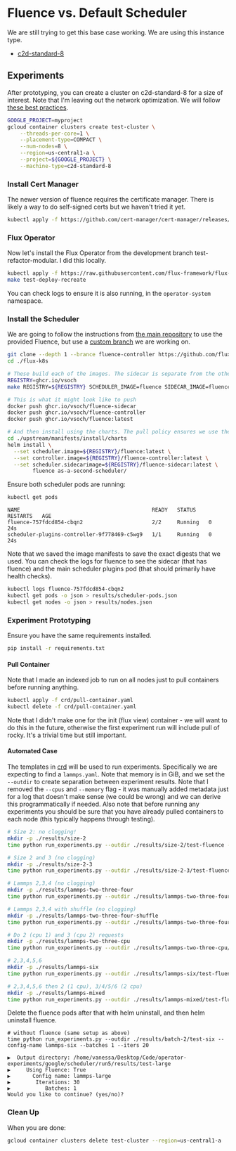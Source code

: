 # Fluence vs. Default Scheduler

We are still trying to get this base case working. We are using this instance type.

 - [c2d-standard-8](https://cloud.google.com/compute/docs/compute-optimized-machines#c2d_machine_types)
  
## Experiments

After prototyping, you can create a cluster on c2d-standard-8 for a size of interest. Note that I'm leaving out the network optimization. We will follow [these best practices](https://cloud.google.com/architecture/best-practices-for-using-mpi-on-compute-engine).

```bash
GOOGLE_PROJECT=myproject
gcloud container clusters create test-cluster \
    --threads-per-core=1 \
    --placement-type=COMPACT \
    --num-nodes=8 \
    --region=us-central1-a \
    --project=${GOOGLE_PROJECT} \
    --machine-type=c2d-standard-8
```

### Install Cert Manager

The newer version of fluence requires the certificate manager. There is likely a way to do self-signed certs but we haven't tried it yet.

```bash
kubectl apply -f https://github.com/cert-manager/cert-manager/releases/download/v1.13.1/cert-manager.yaml
```

### Flux Operator

Now let's install the Flux Operator from the development branch test-refactor-modular. I did this locally.

```bash
kubectl apply -f https://raw.githubusercontent.com/flux-framework/flux-operator/main/examples/dist/flux-operator.yaml
make test-deploy-recreate
```

You can check logs to ensure it is also running, in the `operator-system` namespace.

### Install the Scheduler

We are going to follow the instructions from [the main repository](https://github.com/flux-framework/flux-k8s) to use the provided Fluence, but use a [custom branch](https://github.com/flux-framework/flux-k8s/compare/testing-pod-group?expand=1) we are working on.

```bash
git clone --depth 1 --brance fluence-controller https://github.com/flux-framework/flux-k8s.git
cd ./flux-k8s

# These build each of the images. The sidecar is separate from the other two in src/
REGISTRY=ghcr.io/vsoch
make REGISTRY=${REGISTRY} SCHEDULER_IMAGE=fluence SIDECAR_IMAGE=fluence-sidecar CONTROLLER_IMAGE=fluence-controller

# This is what it might look like to push
docker push ghcr.io/vsoch/fluence-sidecar
docker push ghcr.io/vsoch/fluence-controller
docker push ghcr.io/vsoch/fluence:latest

# And then install using the charts. The pull policy ensures we use the loaded ones
cd ./upstream/manifests/install/charts
helm install \
  --set scheduler.image=${REGISTRY}/fluence:latest \
  --set controller.image=${REGISTRY}/fluence-controller:latest \
  --set scheduler.sidecarimage=${REGISTRY}/fluence-sidecar:latest \
        fluence as-a-second-scheduler/
```

Ensure both scheduler pods are running:

```bash
kubectl get pods
```
```console
NAME                                          READY   STATUS    RESTARTS   AGE
fluence-757fdcd854-cbqn2                      2/2     Running   0          24s
scheduler-plugins-controller-9f778469-c5wg9   1/1     Running   0          24s
```

Note that we saved the image manifests to save the exact digests that we used.
You can check the logs for fluence to see the sidecar (that has fluence) and the main scheduler plugins pod (that should primarily have health checks).

```bash
kubectl logs fluence-757fdcd854-cbqn2 
kubectl get pods -o json > results/scheduler-pods.json
kubectl get nodes -o json > results/nodes.json
```

### Experiment Prototyping

Ensure you have the same requirements installed.

```bash
pip install -r requirements.txt
```

#### Pull Container

Note that I made an indexed job to run on all nodes just to pull containers before running anything.

```bash
kubectl apply -f crd/pull-container.yaml
kubectl delete -f crd/pull-container.yaml
```

Note that I didn't make one for the init (flux view) container - we will want to do this in the future, otherwise the first experiment run will include pull of rocky. It's a trivial time but still important.

#### Automated Case

The templates in [crd](crd) will be used to run experiments. Specifically we are expecting to find a `lammps.yaml`. Note that memory is in GiB, and we set the `--outdir` to create separation between experiment results.  Note that I removed the `--cpus` and `--memory` flag - it was manually added metadata just for a log that doesn't make sense (we could be wrong) and we can derive this programmatically if needed. Also note that before running any experiments you should be sure that you have already pulled containers to each node (this typically happens through testing).

```bash
# Size 2: no clogging!
mkdir -p ./results/size-2
time python run_experiments.py --outdir ./results/size-2/test-fluence --config-name lammps-two --fluence --batches 1 --iters 20

# Size 2 and 3 (no clogging)
mkdir -p ./results/size-2-3
time python run_experiments.py --outdir ./results/size-2-3/test-fluence --config-name lammps-two-three --fluence --batches 1 --iters 20

# Lammps 2,3,4 (no clogging)
mkdir -p ./results/lammps-two-three-four
time python run_experiments.py --outdir ./results/lammps-two-three-four/test-fluence --config-name lammps-two-three-four --fluence --batches 1 --iters 20

# Lammps 2,3,4 with shuffle (no clogging)
mkdir -p ./results/lammps-two-three-four-shuffle
time python run_experiments.py --outdir ./results/lammps-two-three-four-shuffle/test-fluence --config-name lammps-two-three-four --fluence --batches 1 --iters 20  --shuffle

# Do 2 (cpu 1) and 3 (cpu 2) requests
mkdir -p ./results/lammps-two-three-cpu
time python run_experiments.py --outdir ./results/lammps-two-three-cpu/test-fluence --config-name lammps-two-three-cpu --fluence --batches 1 --iters 20

# 2,3,4,5,6
mkdir -p ./results/lammps-six
time python run_experiments.py --outdir ./results/lammps-six/test-fluence --config-name lammps-six --fluence --batches 1 --iters 10

# 2,3,4,5,6 then 2 (1 cpu), 3/4/5/6 (2 cpu)
mkdir -p ./results/lammps-mixed
time python run_experiments.py --outdir ./results/lammps-mixed/test-fluence --config-name lammps-mixed --fluence --batches 1 --iters 10
```
 

Delete the fluence pods after that with helm uninstall, and then helm uninstall fluence.

```
# without fluence (same setup as above)
time python run_experiments.py --outdir ./results/batch-2/test-six --config-name lammps-six --batches 1 --iters 20
```
```console
▶️  Output directory: /home/vanessa/Desktop/Code/operator-experiments/google/scheduler/run5/results/test-large
▶️     Using Fluence: True
▶️       Config name: lammps-large
▶️        Iterations: 30
▶️           Batches: 1
Would you like to continue? (yes/no)? 
```

### Clean Up

When you are done:

```bash
gcloud container clusters delete test-cluster --region=us-central1-a
```
